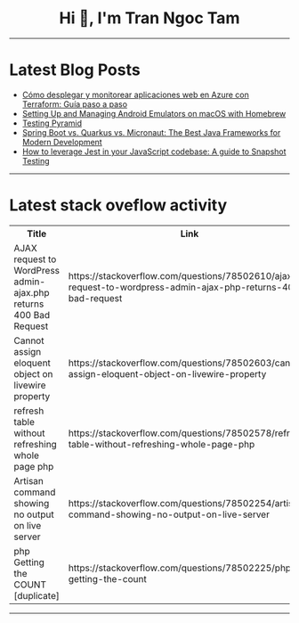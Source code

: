 <h1 align="center">Hi 👋, I'm Tran Ngoc Tam</h1>

---

# Latest Blog Posts 
<!-- BLOG-POST-LIST:START -->
- [Cómo desplegar y monitorear aplicaciones web en Azure con Terraform: Guía paso a paso](https://dev.to/danieljsaldana/como-desplegar-y-monitorear-aplicaciones-web-en-azure-con-terraform-guia-paso-a-paso-22b8)
- [Setting Up and Managing Android Emulators on macOS with Homebrew](https://dev.to/mochafreddo/setting-up-and-managing-android-emulators-on-macos-with-homebrew-3fg0)
- [Testing Pyramid](https://dev.to/st1p3kolovrat/testing-pyramid-2bj0)
- [Spring Boot vs. Quarkus vs. Micronaut: The Best Java Frameworks for Modern Development](https://dev.to/nikhilxd/spring-boot-vs-quarkus-vs-micronaut-the-best-java-frameworks-for-modern-development-5ccd)
- [How to leverage Jest in your JavaScript codebase: A guide to Snapshot Testing](https://dev.to/devmirx/how-to-leverage-jest-in-your-javascript-codebase-a-guide-to-snapshot-testing-p5k)
<!-- BLOG-POST-LIST:END -->

---

# Latest stack oveflow activity
<table>
  <tr><th>Title</th><th>Link</th></tr>
  <!-- STACKOVERFLOW:START --><tr><td>AJAX request to WordPress admin-ajax.php returns 400 Bad Request</td><td>https://stackoverflow.com/questions/78502610/ajax-request-to-wordpress-admin-ajax-php-returns-400-bad-request</td></tr><tr><td>Cannot assign eloquent object on livewire property</td><td>https://stackoverflow.com/questions/78502603/cannot-assign-eloquent-object-on-livewire-property</td></tr><tr><td>refresh table without refreshing whole page php</td><td>https://stackoverflow.com/questions/78502578/refresh-table-without-refreshing-whole-page-php</td></tr><tr><td>Artisan command showing no output on live server</td><td>https://stackoverflow.com/questions/78502254/artisan-command-showing-no-output-on-live-server</td></tr><tr><td>php Getting the COUNT [duplicate]</td><td>https://stackoverflow.com/questions/78502225/php-getting-the-count</td></tr><!-- STACKOVERFLOW:END -->
</table>

---


